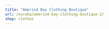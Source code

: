 ```yaml
---
title: "Amerind Bay Clothing Boutique"
url: /eureka/amerind-bay-clothing-boutique-2/
shop: clothes
---
```

